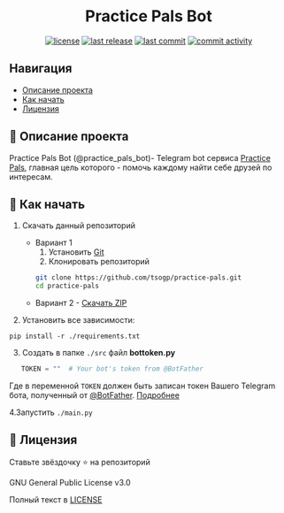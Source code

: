 <h1 align="center"> Practice Pals Bot </h1>

<p align="center">
  <a href="https://github.com/tsogp/practice-pals/blob/main/LICENSE" target="_blank"> <img alt="license" src="https://img.shields.io/github/license/tsogp/practice-pals?style=for-the-badge&labelColor=090909"></a>
  <a href="https://github.com/tsogp/practice-pals/releases/latest" target="_blank"> <img alt="last release" src="https://img.shields.io/github/v/release/tsogp/practice-pals?style=for-the-badge&labelColor=090909"></a>
  <a href="https://github.com/tsogp/practice-pals/commits/main" target="_blank"> <img alt="last commit" src="https://img.shields.io/github/last-commit/tsogp/practice-pals?style=for-the-badge&labelColor=090909"></a>
  <a href="https://github.com/tsogp/practice-pals/graphs/contributors" target="_blank"> <img alt="commit activity" src="https://img.shields.io/github/commit-activity/m/tsogp/practice-pals?style=for-the-badge&labelColor=090909"></a>
</p>

## Навигация

* [Описание проекта](#chapter-0)
* [Как начать](#chapter-1)
* [Лицензия](#chapter-5)

<a id="chapter-0"></a>

## :page_facing_up: Описание проекта

Practice Pals Bot (@practice_pals_bot)- Telegram bot сервиса [Practice Pals]("https://t.me/practicepals"), главная цель
которого - помочь каждому найти себе друзей по интересам.

<a id="chapter-1"></a>

## :hammer: Как начать

1. Скачать данный репозиторий
    * Вариант 1
        1. Установить [Git](https://git-scm.com/download)
        2. Клонировать репозиторий
       ```bash
       git clone https://github.com/tsogp/practice-pals.git
       cd practice-pals
       ```
    * Вариант 2 - [Скачать ZIP](https://github.com/tsogp/practice-pals/archive/refs/heads/main.zip)

2. Установить все зависимости:

```commandline
pip install -r ./requirements.txt
```

3. Создать в папке `./src` файл **bottoken.py**

```python
   TOKEN = ""  # Your bot's token from @BotFather
```

Где в переменной `TOKEN` должен быть записан токен Вашего Telegram бота, полученный от
[@BotFather](https://t.me/botfather). [Подробнее](https://tlgrm.ru/docs/bots#botfather)

4.Запустить `./main.py`

<a id="chapter-5"></a>

## :open_hands: Лицензия

Ставьте звёздочку ⭐️ на репозиторий

GNU General Public License v3.0

Полный текст в [LICENSE](LICENSE)

